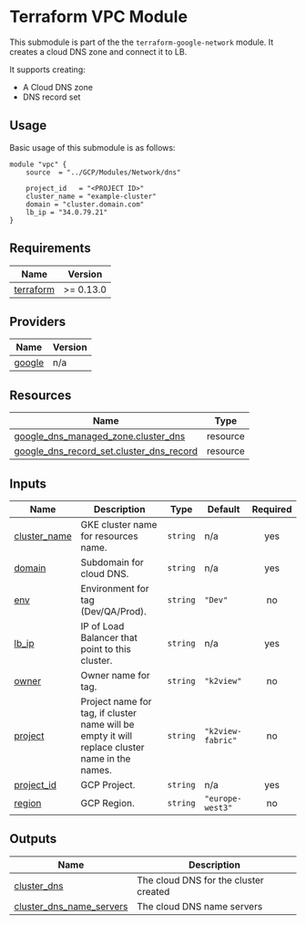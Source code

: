 # Terraform VPC Module

This submodule is part of the the `terraform-google-network` module. It creates a cloud DNS zone and connect it to LB.

It supports creating:

- A Cloud DNS zone
- DNS record set

## Usage

Basic usage of this submodule is as follows:

```hcl
module "vpc" {
    source  = "../GCP/Modules/Network/dns"
    
    project_id   = "<PROJECT ID>"
    cluster_name = "example-cluster"
    domain = "cluster.domain.com"
    lb_ip = "34.0.79.21"
}
```

## Requirements
| Name | Version |
|------|---------|
| <a name="requirement_terraform"></a> [terraform](#requirement\_terraform) | >= 0.13.0 |

## Providers
| Name | Version |
|------|---------|
| <a name="provider_google"></a> [google](#provider\_google) | n/a |

## Resources
| Name | Type |
|------|------|
| [google_dns_managed_zone.cluster_dns](https://registry.terraform.io/providers/hashicorp/google/latest/docs/resources/dns_managed_zone) | resource |
| [google_dns_record_set.cluster_dns_record](https://registry.terraform.io/providers/hashicorp/google/latest/docs/resources/dns_record_set) | resource |

## Inputs
| Name | Description | Type | Default | Required |
|------|-------------|------|---------|:--------:|
| <a name="input_cluster_name"></a> [cluster\_name](#input\_cluster\_name) | GKE cluster name for resources name. | `string` | n/a | yes |
| <a name="input_domain"></a> [domain](#input\_domain) | Subdomain for cloud DNS. | `string` | n/a | yes |
| <a name="input_env"></a> [env](#input\_env) | Environment for tag (Dev/QA/Prod). | `string` | `"Dev"` | no |
| <a name="input_lb_ip"></a> [lb\_ip](#input\_lb\_ip) | IP of Load Balancer that point to this cluster. | `string` | n/a | yes |
| <a name="input_owner"></a> [owner](#input\_owner) | Owner name for tag. | `string` | `"k2view"` | no |
| <a name="input_project"></a> [project](#input\_project) | Project name for tag, if cluster name will be empty it will replace cluster name in the names. | `string` | `"k2view-fabric"` | no |
| <a name="input_project_id"></a> [project\_id](#input\_project\_id) | GCP Project. | `string` | n/a | yes |
| <a name="input_region"></a> [region](#input\_region) | GCP Region. | `string` | `"europe-west3"` | no |

## Outputs
| Name | Description |
|------|-------------|
| <a name="output_cluster_dns"></a> [cluster\_dns](#output\_cluster\_dns) | The cloud DNS for the cluster created |
| <a name="output_cluster_dns_name_servers"></a> [cluster\_dns\_name\_servers](#output\_cluster\_dns\_name\_servers) | The cloud DNS name servers |
